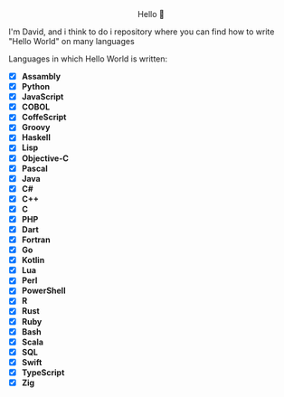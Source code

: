 <center>Hello 👋</center> 

I'm David, and i think to do i repository where you can find how to write "Hello World" on many languages

Languages in which Hello World is written:

- [x] **Assambly** 
- [x] **Python**
- [x] **JavaScript**
- [x] **COBOL**
- [x] **CoffeScript**
- [x] **Groovy**
- [x] **Haskell**
- [x] **Lisp**
- [x] **Objective-С**
- [x] **Pascal**
- [x] **Java**
- [x] **C#**
- [x] **C++**
- [x] **C**
- [x] **PHP**
- [x] **Dart**
- [x] **Fortran**
- [x] **Go**
- [x] **Kotlin**
- [x] **Lua**
- [x] **Perl**
- [x] **PowerShell**
- [x] **R**
- [x] **Rust**
- [x] **Ruby**
- [x] **Bash**
- [x] **Scala**
- [x] **SQL**
- [x] **Swift**
- [x] **TypeScript**
- [x] **Zig**
